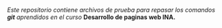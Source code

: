 *Este repositorio contiene archivos de prueba para repasar los comandos **git** aprendidos  en el curso* **Desarrollo de paginas web INA.**
